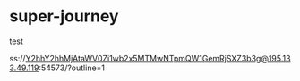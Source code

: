 # super-journey
test

ss://Y2hhY2hhMjAtaWV0Zi1wb2x5MTMwNTpmQW1GemRjSXZ3b3g@195.133.49.119:54573/?outline=1
